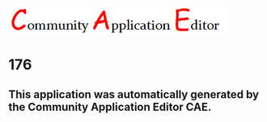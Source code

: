 ![CAE](https://github.com/CAE-Community-Application-Editor/CAE-Deployment-Temp/blob/master/img/logo.png)  

176
===================


This application was automatically generated by the Community Application Editor CAE.  
---------------
